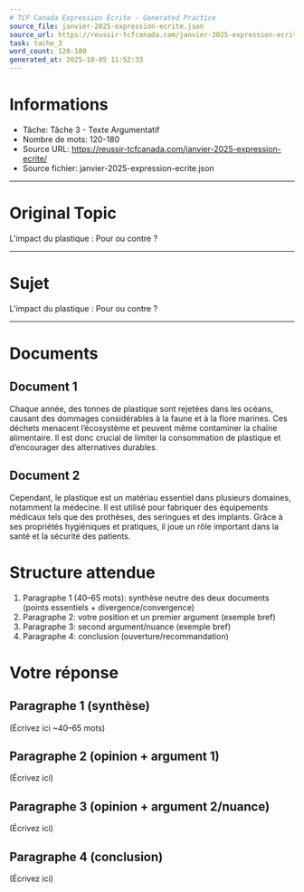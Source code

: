 ```yaml
---
# TCF Canada Expression Écrite - Generated Practice
source_file: janvier-2025-expression-ecrite.json
source_url: https://reussir-tcfcanada.com/janvier-2025-expression-ecrite/
task: tache_3
word_count: 120-180
generated_at: 2025-10-05 11:52:33
---
```


# Informations
- Tâche: Tâche 3 - Texte Argumentatif
- Nombre de mots: 120-180
- Source URL: https://reussir-tcfcanada.com/janvier-2025-expression-ecrite/
- Source fichier: janvier-2025-expression-ecrite.json

---

# Original Topic
L’impact du plastique : Pour ou contre ?

---

# Sujet
L’impact du plastique : Pour ou contre ?

---
# Documents
## Document 1
Chaque année, des tonnes de plastique sont rejetées dans les océans, causant des dommages considérables à la faune et à la flore marines. Ces déchets menacent l’écosystème et peuvent même contaminer la chaîne alimentaire. Il est donc crucial de limiter la consommation de plastique et d’encourager des alternatives durables.

## Document 2
Cependant, le plastique est un matériau essentiel dans plusieurs domaines, notamment la médecine. Il est utilisé pour fabriquer des équipements médicaux tels que des prothèses, des seringues et des implants. Grâce à ses propriétés hygiéniques et pratiques, il joue un rôle important dans la santé et la sécurité des patients.

# Structure attendue
1) Paragraphe 1 (40–65 mots): synthèse neutre des deux documents (points essentiels + divergence/convergence)
2) Paragraphe 2: votre position et un premier argument (exemple bref)
3) Paragraphe 3: second argument/nuance (exemple bref)
4) Paragraphe 4: conclusion (ouverture/recommandation)

# Votre réponse
## Paragraphe 1 (synthèse)
(Écrivez ici ~40–65 mots)

## Paragraphe 2 (opinion + argument 1)
(Écrivez ici)

## Paragraphe 3 (opinion + argument 2/nuance)
(Écrivez ici)

## Paragraphe 4 (conclusion)
(Écrivez ici)
